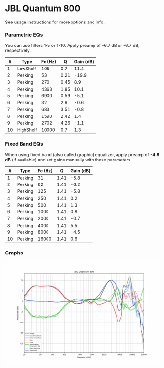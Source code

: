 # JBL Quantum 800
See [usage instructions](https://github.com/jaakkopasanen/AutoEq#usage) for more options and info.

### Parametric EQs
You can use filters 1-5 or 1-10. Apply preamp of -6.7 dB or -6.7 dB, respectively.

|   # | Type      |   Fc (Hz) |    Q |   Gain (dB) |
|-----|-----------|-----------|------|-------------|
|   1 | LowShelf  |       105 | 0.7  |        11.4 |
|   2 | Peaking   |        53 | 0.21 |       -19.9 |
|   3 | Peaking   |       270 | 0.45 |         8.9 |
|   4 | Peaking   |      4363 | 1.85 |        10.1 |
|   5 | Peaking   |      6900 | 0.59 |        -5.1 |
|   6 | Peaking   |        32 | 2.9  |        -0.6 |
|   7 | Peaking   |       683 | 3.51 |        -0.8 |
|   8 | Peaking   |      1590 | 2.42 |         1.4 |
|   9 | Peaking   |      2702 | 4.26 |        -1.1 |
|  10 | HighShelf |     10000 | 0.7  |         1.3 |

### Fixed Band EQs
When using fixed band (also called graphic) equalizer, apply preamp of **-4.8 dB** (if available) and set gains manually with these parameters.

|   # | Type    |   Fc (Hz) |    Q |   Gain (dB) |
|-----|---------|-----------|------|-------------|
|   1 | Peaking |        31 | 1.41 |        -5.8 |
|   2 | Peaking |        62 | 1.41 |        -6.2 |
|   3 | Peaking |       125 | 1.41 |        -5.8 |
|   4 | Peaking |       250 | 1.41 |         0.2 |
|   5 | Peaking |       500 | 1.41 |         1.3 |
|   6 | Peaking |      1000 | 1.41 |         0.8 |
|   7 | Peaking |      2000 | 1.41 |        -0.7 |
|   8 | Peaking |      4000 | 1.41 |         5.5 |
|   9 | Peaking |      8000 | 1.41 |        -4.5 |
|  10 | Peaking |     16000 | 1.41 |         0.6 |

### Graphs
![](./JBL%20Quantum%20800.png)
